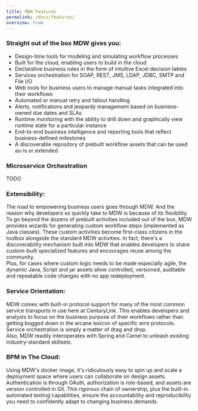 ```yaml
---
title: MDW Features
permalink: /docs/features/
overview: true
---
```


### Straight out of the box MDW gives you:

- Design-time tools for modeling and simulating workflow processes
- Built for the cloud, enabling users to build in the cloud
- Declarative business rules in the form of intuitive Excel decision tables
- Services orchestration for SOAP, REST, JMS, LDAP, JDBC, SMTP and File I/O
- Web tools for business users to manage manual tasks integrated into their workflows
- Automated or manual retry and fallout handling
- Alerts, notifications and jeopardy management based on business-owned due dates and SLAs 
- Runtime monitoring with the ability to drill down and graphically view runtime state for a particular instance
- End-to-end business intelligence and reporting tools that reflect business-defined milestones
- A discoverable repository of prebuilt workflow assets that can be used as-is or extended 

### Microservice Orchestration
TODO

### Extensibility:
The road to empowering business users goes through MDW.
And the reason why developers so quickly take to MDW is because of its flexibility.
To go beyond the dozens of prebuilt activities included out of the box, MDW provides 
wizards for generating custom workflow steps (implemented as Java classes).
These custom activities become first-class citizens in the toolbox alongside the standard MDW activities.
In fact, there's a discoverability mechanism built into MDW that enables developers to share custom-built
specialized features and encourages reuse among the community.  
Plus, for cases where custom logic needs to be made especially agile, the dynamic Java, Script and jar assets 
allow controlled, versioned, auditable and repeatable code changes with no app redeployment. 

### Service Orientation: 
MDW comes with built-in protocol support for many of the most common service transports in use here at CenturyLink.
This enables developers and analysts to focus on the business purpose of their workflows rather than getting bogged down 
in the arcane lexicon of specific wire protocols.  Service orchestration is simply a matter of drag and drop.  
Also, MDW readily interoperates with Spring and Camel to unleash existing industry-standard skillsets. 
 
### BPM in The Cloud:
Using MDW's docker image, it's ridiculously easy to spin up and scale a deployment space 
where users can collaborate on design assets. Authentication is through OAuth, authorization is role-based, 
and assets are version controlled in Git.  This rigorous chain of ownership, plus the built-in automated testing 
capabilities, ensure the accountability and reproducibility you need to confidently adapt to changing business demands.
 
 